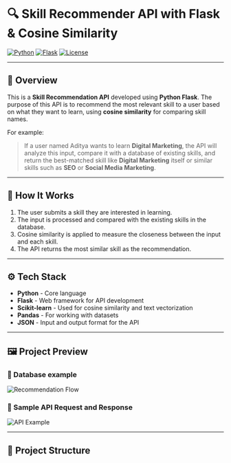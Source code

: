 # 🔍 Skill Recommender API with Flask & Cosine Similarity

[![Python](https://img.shields.io/badge/Python-3.9%2B-blue.svg)](https://www.python.org/)
[![Flask](https://img.shields.io/badge/Flask-API-lightgrey)](https://flask.palletsprojects.com/)
[![License](https://img.shields.io/badge/license-MIT-green.svg)](LICENSE)

---

## 📘 Overview

This is a **Skill Recommendation API** developed using **Python Flask**. The purpose of this API is to recommend the most relevant skill to a user based on what they want to learn, using **cosine similarity** for comparing skill names.

For example:

> If a user named Aditya wants to learn **Digital Marketing**, the API will analyze this input, compare it with a database of existing skills, and return the best-matched skill like **Digital Marketing** itself or similar skills such as **SEO** or **Social Media Marketing**.

---

## 🧠 How It Works

1. The user submits a skill they are interested in learning.
2. The input is processed and compared with the existing skills in the database.
3. Cosine similarity is applied to measure the closeness between the input and each skill.
4. The API returns the most similar skill as the recommendation.

---

## ⚙️ Tech Stack

- **Python** - Core language
- **Flask** - Web framework for API development
- **Scikit-learn** - Used for cosine similarity and text vectorization
- **Pandas** - For working with datasets
- **JSON** - Input and output format for the API

---

## 🖼️ Project Preview

### 🔁 Database example

![Recommendation Flow](images/recommendation-flow.png)

### 📩 Sample API Request and Response

![API Example](images/api-example.png)

---

## 📂 Project Structure

